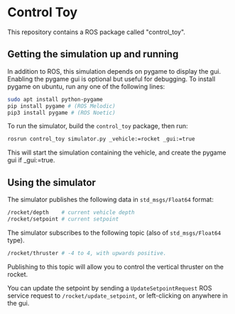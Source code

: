 # Control Toy

This repository contains a ROS package called "control_toy".

## Getting the simulation up and running

In addition to ROS, this simulation depends on pygame to display the gui.
Enabling the pygame gui is optional but useful for debugging.
To install pygame on ubuntu, run any one of the following lines:

```bash
sudo apt install python-pygame
pip install pygame # (ROS Melodic)
pip3 install pygame # (ROS Noetic)
```

To run the simulator, build the `control_toy` package, then run:

```bash
rosrun control_toy simulator.py _vehicle:=rocket _gui:=true
```

This will start the simulation containing the vehicle, and create the pygame gui if _gui:=true.

## Using the simulator

The simulator publishes the following data in `std_msgs/Float64` format:

```bash
/rocket/depth    # current vehicle depth
/rocket/setpoint # current setpoint
```

The simulator subscribes to the following topic (also of `std_msgs/Float64` type). 

```bash
/rocket/thruster # -4 to 4, with upwards positive.
```
Publishing to this topic will allow you to control the vertical thruster on the rocket.

You can update the setpoint by sending a `UpdateSetpointRequest` ROS service request to `/rocket/update_setpoint`, or left-clicking on anywhere in the gui.